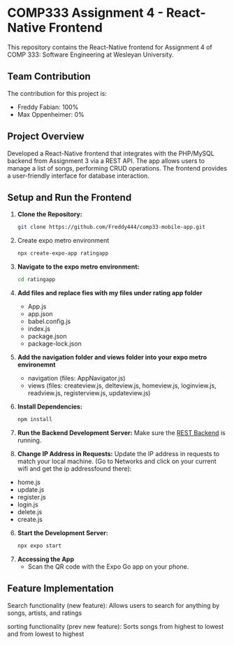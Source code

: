 # COMP333 Assignment 4 - React-Native Frontend

This repository contains the React-Native frontend for Assignment 4 of COMP 333: Software Engineering at Wesleyan University.

## Team Contribution

The contribution for this project is:

- Freddy Fabian: 100%
- Max Oppenheimer: 0%

## Project Overview

Developed a React-Native frontend that integrates with the PHP/MySQL backend from Assignment 3 via a REST API. The app allows users to manage a list of songs, performing CRUD operations. The frontend provides a user-friendly interface for database interaction.

## Setup and Run the Frontend

1. **Clone the Repository:** 
   ```bash
   git clone https://github.com/Freddy444/comp33-mobile-app.git

2. Create expo metro environment
   ```bash
   npx create-expo-app ratingapp

3. **Navigate to the expo metro environment:** 
   ```bash
   cd ratingapp

4. **Add files and replace fies with my files under rating app folder**
   - App.js
   - app.json
   - babel.config.js
   - index.js
   - package.json
   - package-lock.json

5. **Add the navigation folder and views folder into your expo metro environemnt**
   - navigation (files: AppNavigator.js)
   - views (files: createview.js, delteview.js, homeview.js, loginview.js, readview.js, registerview.js, updateview.js)

4. **Install Dependencies:**
   ```bash
   npm install

4. **Run the Backend Development Server:** 
Make sure the [REST Backend](#) is running.

5. **Change IP Address in Requests:**
Update the IP address in requests to match your local machine. (Go to Networks and click on your current wifi and get the ip addressfound there):

- home.js
- update.js
- register.js
- login.js
- delete.js
- create.js

6. **Start the Development Server:**
   ```bash
   npx expo start

7. **Accessing the App**
   - Scan the QR code with the Expo Go app on your phone.

## Feature Implementation

Search functionality (new feature): Allows users to search for anything by songs, artists, and ratings

sorting functionality (prev new feature): Sorts songs from highest to lowest and from lowest to highest


